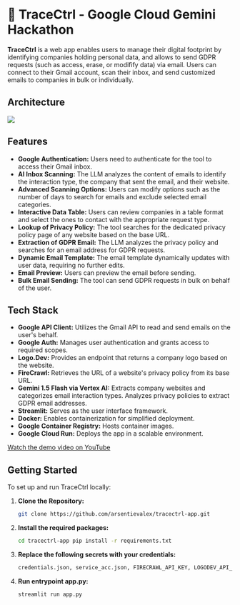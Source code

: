 # 👣 TraceCtrl - Google Cloud Gemini Hackathon

**TraceCtrl** is a web app enables users to manage their digital footprint by identifying companies holding personal data, and allows to send GDPR requests (such as access, erase, or modifify data) via email. Users can connect to their Gmail account, scan their inbox, and send customized emails to companies in bulk or individually.

## Architecture

<img src="https://i.postimg.cc/zDVpcTk7/tracectrl-architecture.png"/>

## Features

- **Google Authentication:** Users need to authenticate for the tool to access their Gmail inbox.
- **AI Inbox Scanning:** The LLM analyzes the content of emails to identify the interaction type, the company that sent the email, and their website.
- **Advanced Scanning Options:** Users can modify options such as the number of days to search for emails and exclude selected email categories.
- **Interactive Data Table:** Users can review companies in a table format and select the ones to contact with the appropriate request type.
- **Lookup of Privacy Policy:** The tool searches for the dedicated privacy policy page of any website based on the base URL.
- **Extraction of GDPR Email:** The LLM analyzes the privacy policy and searches for an email address for GDPR requests.
- **Dynamic Email Template:** The email template dynamically updates with user data, requiring no further edits.
- **Email Preview:** Users can preview the email before sending.
- **Bulk Email Sending:** The tool can send GDPR requests in bulk on behalf of the user.


## Tech Stack
- **Google API Client:** Utilizes the Gmail API to read and send emails on the user's behalf.
- **Google Auth:** Manages user authentication and grants access to required scopes.
- **Logo.Dev:** Provides an endpoint that returns a company logo based on the website.
- **FireCrawl:** Retrieves the URL of a website's privacy policy from its base URL.
- **Gemini 1.5 Flash via Vertex AI:** Extracts company websites and categorizes email interaction types. Analyzes privacy policies to extract GDPR email addresses.
- **Streamlit:** Serves as the user interface framework.
- **Docker:** Enables containerization for simplified deployment.
- **Google Container Registry:** Hosts container images.
- **Google Cloud Run:** Deploys the app in a scalable environment.

[Watch the demo video on YouTube](https://youtu.be/GIHCocx6UxQ)


## Getting Started

To set up and run TraceCtrl locally:

1. **Clone the Repository:**
   ```bash
   git clone https://github.com/arsentievalex/tracectrl-app.git

2. **Install the required packages:**
   ```bash
   cd tracectrl-app pip install -r requirements.txt

3. **Replace the following secrets with your credentials:**
   ```bash
   credentials.json, service_acc.json, FIRECRAWL_API_KEY, LOGODEV_API_KEY

4. **Run entrypoint app.py:**
   ```bash
   streamlit run app.py
